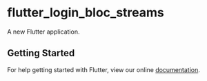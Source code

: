 # flutter_login_bloc_streams

A new Flutter application.

## Getting Started

For help getting started with Flutter, view our online
[documentation](https://flutter.io/).
